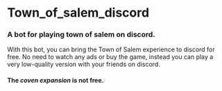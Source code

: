 # Town_of_salem_discord
### A bot for playing town of salem on discord.
With this bot, you can bring the Town of Salem experience to discord for free. No need to watch any ads or buy the game, instead you can play a very low-quality version with your friends on discord.
#### The *coven expansion* is not free.
